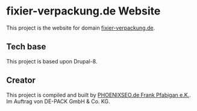 # fixier-verpackung.de Website

This project is the website for domain [fixier-verpackung.de](https://fixier-verpackung.de).

## Tech base

This project is based upon Drupal-8.

## Creator

This project is compiled and built by [PHOENIXSEO.de Frank Pfabigan e.K.](https://phoenixseo.de). Im Auftrag von DE-PACK GmbH & Co. KG.
